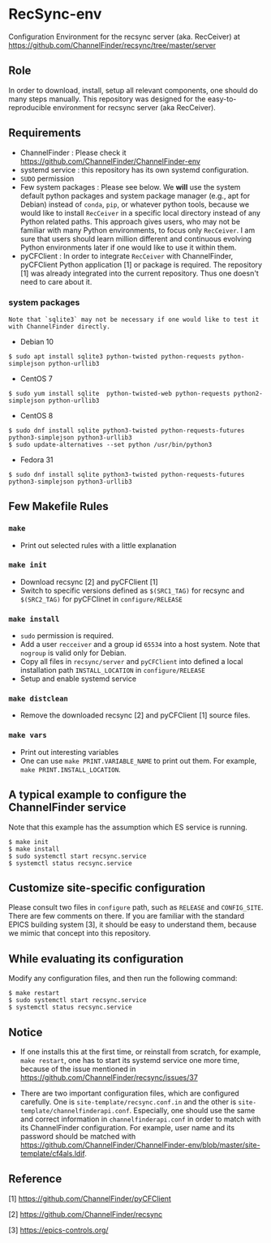 RecSync-env
===
Configuration Environment for the recsync server (aka. RecCeiver) at https://github.com/ChannelFinder/recsync/tree/master/server

## Role
In order to download, install, setup all relevant components, one should do many steps manually. This repository was designed for the easy-to-reproducible environment for recsync server (aka RecCeiver).


## Requirements 
* ChannelFinder : Please check it https://github.com/ChannelFinder/ChannelFinder-env 
* systemd service : this repository has its own systemd configuration. 
* `SUDO` permission
* Few system packages : Please see below. We **will** use the system default python packages and system package manager (e.g., apt for Debian) instead of `conda`, `pip`, or whatever python tools, because we would like to install `RecCeiver` in a specific local directory instead of any Python related paths. This approach gives users, who may not be familiar with many Python environments, to focus only `RecCeiver`. I am sure that users should learn million different and continuous evolving Python environments later if one would like to use it within them.  
* pyCFClient : In order to integrate `RecCeiver` with ChannelFinder, pyCFClient Python application [1] or package is required. The repository [1] was already integrated into the current repository. Thus one doesn't need to care about it. 

### system packages
	Note that `sqlite3` may not be necessary if one would like to test it with ChannelFinder directly.

* Debian 10

```
$ sudo apt install sqlite3 python-twisted python-requests python-simplejson python-urllib3
```

* CentOS 7
```
$ sudo yum install sqlite  python-twisted-web python-requests python2-simplejson python-urllib3
```
 
* CentOS 8

```
$ sudo dnf install sqlite python3-twisted python-requests-futures python3-simplejson python3-urllib3
$ sudo update-alternatives --set python /usr/bin/python3
```

* Fedora 31
```
$ sudo dnf install sqlite python3-twisted python-requests-futures python3-simplejson python3-urllib3
```

## Few Makefile Rules

### `make`
* Print out selected rules with a little explanation

### `make init`
* Download recsync [2] and pyCFClient [1]
* Switch to specific versions defined as `$(SRC1_TAG)` for recsync and `$(SRC2_TAG)` for pyCFClinet in `configure/RELEASE`

### `make install`
* `sudo` permission is required.
* Add a user `recceiver` and a group id `65534` into a host system. Note that `nogroup` is valid only for Debian.
* Copy all files in `recsync/server` and `pyCFClient` into defined a local installation path `INSTALL_LOCATION` in `configure/RELEASE`
* Setup and enable systemd service

### `make distclean`
* Remove the downloaded recsync [2] and pyCFClient [1] source files. 

### `make vars`
* Print out interesting variables
* One can use `make PRINT.VARIABLE_NAME` to print out them. For example,  `make PRINT.INSTALL_LOCATION`.

## A typical example to configure the ChannelFinder service

Note that this example has the assumption which ES service is running.


```
$ make init
$ make install
$ sudo systemctl start recsync.service
$ systemctl status recsync.service
```


## Customize site-specific configuration
Please consult two files in `configure` path, such as `RELEASE` and `CONFIG_SITE`. There are few comments on there. If you are familiar with the standard EPICS building system [3], it should be easy to understand them, because we mimic that concept into this repository. 

## While evaluating its configuration

Modify any configuration files, and then run the following command:

```
$ make restart
$ sudo systemctl start recsync.service
$ systemctl status recsync.service
```

## Notice

* If one installs this at the first time, or reinstall from scratch, for example, `make restart`, one has to start its systemd service one more time, because of the issue mentioned in https://github.com/ChannelFinder/recsync/issues/37

* There are two important configuration files, which are configured carefully. One is `site-template/recsync.conf.in` and the other is `site-template/channelfinderapi.conf`. Especially, one should use the same and correct information in `channelfinderapi.conf` in order to match with its ChannelFinder configuration. For example, user name and its password should be matched with https://github.com/ChannelFinder/ChannelFinder-env/blob/master/site-template/cf4als.ldif. 

## Reference

[1] https://github.com/ChannelFinder/pyCFClient

[2] https://github.com/ChannelFinder/recsync

[3] https://epics-controls.org/


